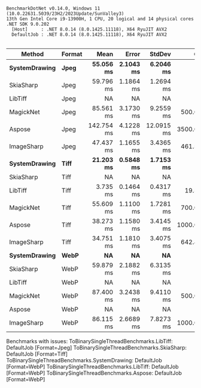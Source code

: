 ```

BenchmarkDotNet v0.14.0, Windows 11 (10.0.22631.5039/23H2/2023Update/SunValley3)
13th Gen Intel Core i9-13900H, 1 CPU, 20 logical and 14 physical cores
.NET SDK 9.0.202
  [Host]     : .NET 8.0.14 (8.0.1425.11118), X64 RyuJIT AVX2
  DefaultJob : .NET 8.0.14 (8.0.1425.11118), X64 RyuJIT AVX2


```
| Method        | Format | Mean       | Error     | StdDev     | Gen0      | Gen1      | Gen2      | Allocated   |
|-------------- |------- |-----------:|----------:|-----------:|----------:|----------:|----------:|------------:|
| **SystemDrawing** | **Jpeg**   |  **55.056 ms** | **2.1043 ms** |  **6.2046 ms** |         **-** |         **-** |         **-** |      **1354 B** |
| SkiaSharp     | Jpeg   |  59.796 ms | 1.1864 ms |  1.2694 ms |         - |         - |         - |      1540 B |
| LibTiff       | Jpeg   |         NA |        NA |         NA |        NA |        NA |        NA |          NA |
| MagickNet     | Jpeg   |  85.561 ms | 3.1730 ms |  9.2559 ms |  500.0000 |  500.0000 |  500.0000 |  34790147 B |
| Aspose        | Jpeg   | 142.754 ms | 4.1228 ms | 12.0915 ms | 3500.0000 | 1250.0000 | 1000.0000 | 137316584 B |
| ImageSharp    | Jpeg   |  47.437 ms | 1.1655 ms |  3.4365 ms |  461.5385 |  461.5385 |  461.5385 |   8720823 B |
| **SystemDrawing** | **Tiff**   |  **21.203 ms** | **0.5848 ms** |  **1.7153 ms** |         **-** |         **-** |         **-** |       **268 B** |
| SkiaSharp     | Tiff   |         NA |        NA |         NA |        NA |        NA |        NA |          NA |
| LibTiff       | Tiff   |   3.735 ms | 0.1464 ms |  0.4317 ms |   19.5313 |    3.9063 |         - |    255874 B |
| MagickNet     | Tiff   |  55.609 ms | 1.1100 ms |  1.7281 ms |  700.0000 |  700.0000 |  700.0000 |  34790190 B |
| Aspose        | Tiff   |  38.273 ms | 1.1580 ms |  3.4145 ms | 1000.0000 | 1000.0000 | 1000.0000 |  72120697 B |
| ImageSharp    | Tiff   |  34.751 ms | 1.1810 ms |  3.4075 ms |  642.8571 |  500.0000 |  500.0000 |  10494166 B |
| **SystemDrawing** | **WebP**   |         **NA** |        **NA** |         **NA** |        **NA** |        **NA** |        **NA** |          **NA** |
| SkiaSharp     | WebP   |  59.879 ms | 2.1882 ms |  6.3135 ms |         - |         - |         - |      1536 B |
| LibTiff       | WebP   |         NA |        NA |         NA |        NA |        NA |        NA |          NA |
| MagickNet     | WebP   |  87.400 ms | 3.2438 ms |  9.4110 ms |  500.0000 |  500.0000 |  500.0000 |  34790147 B |
| Aspose        | WebP   |         NA |        NA |         NA |        NA |        NA |        NA |          NA |
| ImageSharp    | WebP   |  86.115 ms | 2.6689 ms |  7.8273 ms | 1000.0000 | 1000.0000 | 1000.0000 |   9857778 B |

Benchmarks with issues:
  ToBinarySingleThreadBenchmarks.LibTiff: DefaultJob [Format=Jpeg]
  ToBinarySingleThreadBenchmarks.SkiaSharp: DefaultJob [Format=Tiff]
  ToBinarySingleThreadBenchmarks.SystemDrawing: DefaultJob [Format=WebP]
  ToBinarySingleThreadBenchmarks.LibTiff: DefaultJob [Format=WebP]
  ToBinarySingleThreadBenchmarks.Aspose: DefaultJob [Format=WebP]
